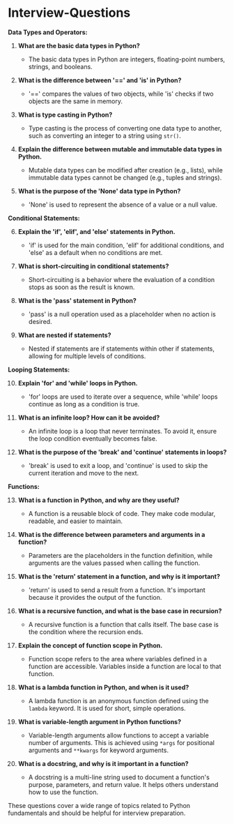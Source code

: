 # Interview-Questions

**Data Types and Operators:**

1. **What are the basic data types in Python?**
   - The basic data types in Python are integers, floating-point numbers, strings, and booleans.

2. **What is the difference between '==' and 'is' in Python?**
   - '==' compares the values of two objects, while 'is' checks if two objects are the same in memory.

3. **What is type casting in Python?**
   - Type casting is the process of converting one data type to another, such as converting an integer to a string using `str()`.

4. **Explain the difference between mutable and immutable data types in Python.**
   - Mutable data types can be modified after creation (e.g., lists), while immutable data types cannot be changed (e.g., tuples and strings).

5. **What is the purpose of the 'None' data type in Python?**
   - 'None' is used to represent the absence of a value or a null value.

**Conditional Statements:**

6. **Explain the 'if', 'elif', and 'else' statements in Python.**
   - 'if' is used for the main condition, 'elif' for additional conditions, and 'else' as a default when no conditions are met.

7. **What is short-circuiting in conditional statements?**
   - Short-circuiting is a behavior where the evaluation of a condition stops as soon as the result is known.

8. **What is the 'pass' statement in Python?**
   - 'pass' is a null operation used as a placeholder when no action is desired.

9. **What are nested if statements?**
   - Nested if statements are if statements within other if statements, allowing for multiple levels of conditions.

**Looping Statements:**

10. **Explain 'for' and 'while' loops in Python.**
    - 'for' loops are used to iterate over a sequence, while 'while' loops continue as long as a condition is true.

11. **What is an infinite loop? How can it be avoided?**
    - An infinite loop is a loop that never terminates. To avoid it, ensure the loop condition eventually becomes false.

12. **What is the purpose of the 'break' and 'continue' statements in loops?**
    - 'break' is used to exit a loop, and 'continue' is used to skip the current iteration and move to the next.

**Functions:**

13. **What is a function in Python, and why are they useful?**
    - A function is a reusable block of code. They make code modular, readable, and easier to maintain.

14. **What is the difference between parameters and arguments in a function?**
    - Parameters are the placeholders in the function definition, while arguments are the values passed when calling the function.

15. **What is the 'return' statement in a function, and why is it important?**
    - 'return' is used to send a result from a function. It's important because it provides the output of the function.

16. **What is a recursive function, and what is the base case in recursion?**
    - A recursive function is a function that calls itself. The base case is the condition where the recursion ends.

17. **Explain the concept of function scope in Python.**
    - Function scope refers to the area where variables defined in a function are accessible. Variables inside a function are local to that function.

18. **What is a lambda function in Python, and when is it used?**
    - A lambda function is an anonymous function defined using the `lambda` keyword. It is used for short, simple operations.

19. **What is variable-length argument in Python functions?**
    - Variable-length arguments allow functions to accept a variable number of arguments. This is achieved using `*args` for positional arguments and `**kwargs` for keyword arguments.

20. **What is a docstring, and why is it important in a function?**
    - A docstring is a multi-line string used to document a function's purpose, parameters, and return value. It helps others understand how to use the function.

These questions cover a wide range of topics related to Python fundamentals and should be helpful for interview preparation.
